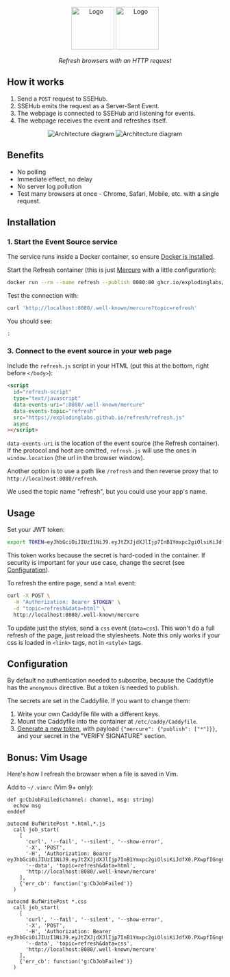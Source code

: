 <p align="center">
  <img alt="Logo" height="100" src="https://github.com/explodinglabs/refresh/blob/main/.images/logo-light.png?raw=true#gh-light-mode-only" />
  <img alt="Logo" height="100" src="https://github.com/explodinglabs/refresh/blob/main/.images/logo-dark.png?raw=true#gh-dark-mode-only" />
</p>

<p align="center">
  <i>Refresh browsers with an HTTP request</i>
</p>

## How it works

1. Send a `POST` request to SSEHub.
2. SSEHub emits the request as a Server-Sent Event.
3. The webpage is connected to SSEHub and listening for events.
4. The webpage receives the event and refreshes itself.

<p align="center">
  <img alt="Architecture diagram" src="https://github.com/explodinglabs/refresh/blob/main/.images/architecture-light.svg?raw=true#gh-light-mode-only" />
  <img alt="Architecture diagram" src="https://github.com/explodinglabs/refresh/blob/main/.images/architecture-dark.svg?raw=true#gh-dark-mode-only" />
</p>

## Benefits

- No polling
- Immediate effect, no delay
- No server log pollution
- Test many browsers at once - Chrome, Safari, Mobile, etc. with a single request.

## Installation

### 1. Start the Event Source service

The service runs inside a Docker container, so ensure [Docker is
installed](https://docs.docker.com/get-docker/).

Start the Refresh container (this is just [Mercure](https://mercure.rocks/)
with a little configuration):

```sh
docker run --rm --name refresh --publish 8080:80 ghcr.io/explodinglabs/refresh
```

Test the connection with:

```sh
curl 'http://localhost:8080/.well-known/mercure?topic=refresh'
```

You should see:

```
:
```

### 3. Connect to the event source in your web page

Include the `refresh.js` script in your HTML (put this at the bottom, right
before `</body>`):

```html
<script
  id="refresh-script"
  type="text/javascript"
  data-events-uri=":8080/.well-known/mercure"
  data-events-topic="refresh"
  src="https://explodinglabs.github.io/refresh/refresh.js"
  async
></script>
```

`data-events-uri` is the location of the event source (the Refresh container).
If the protocol and host are omitted, `refresh.js` will use the ones in
`window.location` (the url in the browser window).

Another option is to use a path like `/refresh` and then reverse proxy that to
`http://localhost:8080/refresh`.

We used the topic name "refresh", but you could use your app's name.

## Usage

Set your JWT token:

```sh
export TOKEN=eyJhbGciOiJIUzI1NiJ9.eyJtZXJjdXJlIjp7InB1Ymxpc2giOlsiKiJdfX0.PXwpfIGng6KObfZlcOXvcnWCJOWTFLtswGI5DZuWSK4
```

This token works because the secret is hard-coded in the container. If security
is important for your use case, change the secret (see
[Configuration](#configuration)).

To refresh the entire page, send a `html` event:

```sh
curl -X POST \
  -H "Authorization: Bearer $TOKEN" \
  -d "topic=refresh&data=html" \
  http://localhost:8080/.well-known/mercure
```

To update just the styles, send a `css` event (`data=css`). This won't do a
full refresh of the page, just reload the stylesheets. Note this only works if
your css is loaded in `<link>` tags, not in `<style>` tags.

## Configuration

By default no authentication needed to subscribe, because the Caddyfile has the
`anonymous` directive. But a token is needed to publish.

The secrets are set in the Caddyfile. If you want to change them:

1. Write your own Caddyfile file with a different keys.
2. Mount the Caddyfile into the container at `/etc/caddy/Caddyfile`.
3. [Generate a new token](https://jwt.io/), with payload `{"mercure": {"publish": ["*"]}}`, and your secret in the "VERIFY SIGNATURE" section.

## Bonus: Vim Usage

Here's how I refresh the browser when a file is saved in Vim.

Add to `~/.vimrc` (Vim 9+ only):

```vim
def g:CbJobFailed(channel: channel, msg: string)
  echow msg
enddef

autocmd BufWritePost *.html,*.js
  call job_start(
    [
      'curl', '--fail', '--silent', '--show-error',
      '-X', 'POST',
      '-H', 'Authorization: Bearer eyJhbGciOiJIUzI1NiJ9.eyJtZXJjdXJlIjp7InB1Ymxpc2giOlsiKiJdfX0.PXwpfIGng6KObfZlcOXvcnWCJOWTFLtswGI5DZuWSK4',
      '--data', 'topic=refresh&data=html',
      'http://localhost:8080/.well-known/mercure'
    ],
    {'err_cb': function('g:CbJobFailed')}
  )

autocmd BufWritePost *.css
  call job_start(
    [
      'curl', '--fail', '--silent', '--show-error',
      '-X', 'POST',
      '-H', 'Authorization: Bearer eyJhbGciOiJIUzI1NiJ9.eyJtZXJjdXJlIjp7InB1Ymxpc2giOlsiKiJdfX0.PXwpfIGng6KObfZlcOXvcnWCJOWTFLtswGI5DZuWSK4',
      '--data', 'topic=refresh&data=css',
      'http://localhost:8080/.well-known/mercure'
    ],
    {'err_cb': function('g:CbJobFailed')}
  )
```
